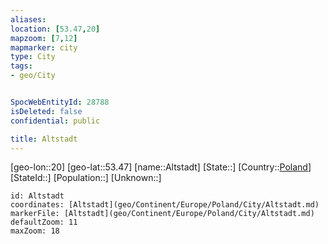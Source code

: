```yaml
---
aliases: 
location: [53.47,20]
mapzoom: [7,12] 
mapmarker: city 
type: City
tags:
- geo/City


SpocWebEntityId: 28788
isDeleted: false
confidential: public

title: Altstadt
---
```

[geo-lon::20]
[geo-lat::53.47]
[name::Altstadt]
[State::]
[Country::[Poland](geo/Continent/Europe/Poland.md)]
[StateId::]
[Population::]
[Unknown::]


```leaflet
id: Altstadt
coordinates: [Altstadt](geo/Continent/Europe/Poland/City/Altstadt.md)
markerFile: [Altstadt](geo/Continent/Europe/Poland/City/Altstadt.md)
defaultZoom: 11 
maxZoom: 18
```


